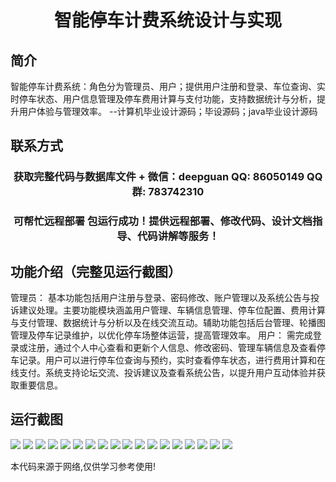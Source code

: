 <p><h1 align="center">智能停车计费系统设计与实现</h1></p>

## 简介
智能停车计费系统：角色分为管理员、用户；提供用户注册和登录、车位查询、实时停车状态、用户信息管理及停车费用计算与支付功能，支持数据统计与分析，提升用户体验与管理效率。    --计算机毕业设计源码；毕设源码；java毕业设计源码


## 联系方式
<p><h3 align="center">获取完整代码与数据库文件 + 微信：deepguan QQ: 86050149 QQ群: 783742310</h3></p>
<p><h3 align="center">可帮忙远程部署 包运行成功！提供远程部署、修改代码、设计文档指导、代码讲解等服务！</h3></p>

## 功能介绍（完整见运行截图）
管理员： 基本功能包括用户注册与登录、密码修改、账户管理以及系统公告与投诉建议处理。主要功能模块涵盖用户管理、车辆信息管理、停车位配置、费用计算与支付管理、数据统计与分析以及在线交流互动。辅助功能包括后台管理、轮播图管理及停车记录维护，以优化停车场整体运营，提高管理效率。 用户： 需完成登录或注册，通过个人中心查看和更新个人信息、修改密码、管理车辆信息及查看停车记录。用户可以进行停车位查询与预约，实时查看停车状态，进行费用计算和在线支付。系统支持论坛交流、投诉建议及查看系统公告，以提升用户互动体验并获取重要信息。


## 运行截图
![](img/001.jpg)
![](img/002.jpg)
![](img/003.jpg)
![](img/004.jpg)
![](img/005.jpg)
![](img/006.jpg)
![](img/007.jpg)
![](img/008.jpg)
![](img/009.jpg)
![](img/010.jpg)
![](img/011.jpg)
![](img/012.jpg)
![](img/013.jpg)
![](img/014.jpg)
![](img/015.jpg)
![](img/016.jpg)
![](img/017.jpg)
![](img/018.jpg)

<p>本代码来源于网络,仅供学习参考使用!</p>
